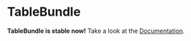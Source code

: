 TableBundle
===========

**TableBundle is stable now!** Take a look at the [Documentation](http://tablebundle.org).
